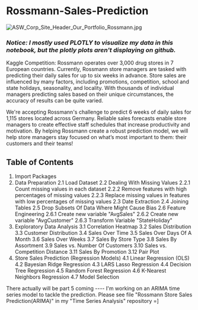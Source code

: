 # Rossmann-Sales-Prediction
![ASW_Corp_Site_Header_Our_Portfolio_Rossmann.jpg](https://user-images.githubusercontent.com/32555702/37235455-ada03b6a-23b3-11e8-9a53-0df7a4b704bc.jpg)
### *Notice: I mostly used PLOTLY to visualize my data in this notebook, but the plotly plots aren't displaying on github.*

Kaggle Competition:
Rossmann operates over 3,000 drug stores in 7 European countries. Currently, Rossmann store managers are tasked with predicting their daily sales for up to six weeks in advance. Store sales are influenced by many factors, including promotions, competition, school and state holidays, seasonality, and locality. With thousands of individual managers predicting sales based on their unique circumstances, the accuracy of results can be quite varied.

We're accepting Rossmann's challenge to predict 6 weeks of daily sales for 1,115 stores located across Germany. Reliable sales forecasts enable store managers to create effective staff schedules that increase productivity and motivation. By helping Rossmann create a robust prediction model, we will help store managers stay focused on what’s most important to them: their customers and their teams!

## Table of Contents
1. Import Packages
2. Data Preparation
  2.1 Load Dataset
  2.2 Dealing With Missing Values
     2.2.1 Count missing values in each dataset
     2.2.2 Remove features with high percentages of missing values
     2.2.3 Replace missing values in features with low percentages of missing values
  2.3 Date Extraction
  2.4 Joining Tables
  2.5 Drop Subsets Of Data Where Might Cause Bias
  2.6 Feature Engineering
  2.6.1 Create new variable "AvgSales"
  2.6.2 Create new variable "AvgCustomer"
  2.6.3 Transform Variable "StateHoliday"
3. Exploratory Data Analysis
  3.1 Correlation Heatmap
  3.2 Sales Distribution
  3.3 Customer Distribution
  3.4 Sales Over Time
  3.5 Sales Over Days Of A Month
  3.6 Sales Over Weeks
  3.7 Sales By Store Type
  3.8 Sales By Assortment
  3.9 Sales vs. Number Of Customers
  3.10 Sales vs. Competition Distance
  3.11 Sales By Promotion
  3.12 Pair Plot
4. Store Sales Prediction (Regression Models)
  4.1 Linear Regression (OLS)
  4.2 Bayesian Ridge Regression
  4.3 LARS Lasso Regression
  4.4 Decision Tree Regression
  4.5 Random Forest Regression
  4.6 K-Nearest Neighbors Regression
  4.7 Model Selection
  
There actually will be part 5 coming ----
I'm working on an ARIMA time series model to tackle the prediction. 
Please see file "Rossmann Store Sales Prediction(ARIMA)" in my "Time Series Analysis" repository =]
